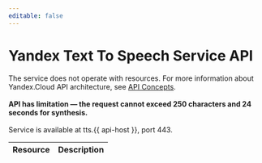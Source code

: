 ```yaml
---
editable: false
---
```


# Yandex Text To Speech Service API
The service does not operate with resources. For more information about Yandex.Cloud API architecture, see [API Concepts](/docs/api-design-guide/). <br><br><strong> API has limitation — the request cannot exceed 250 characters and 24 seconds for synthesis.</strong> <br><br> Service is available at tts.{{ api-host }}, port 443.

Resource | Description
--- | ---